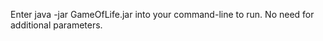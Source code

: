 Enter java -jar GameOfLife.jar into your command-line to run. No need for additional parameters.<br>
